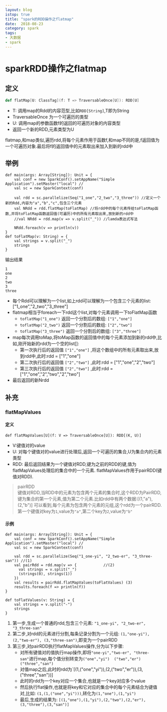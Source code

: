 ```yaml
---
layout: blog
istop: true
title: "spark的RDD操作之flatmap"
date:  2018-08-23
category: spark
tags:
- 大数据
- spark
---
```

# sparkRDD操作之flatmap
## 定义
```scala
def flatMap[U: ClassTag](f: T => TraversableOnce[U]): RDD[U]
```
* T: 调用map的Rdd的内容范型,比如`RDD[String]`,T即为String
* TraversableOnce 为一个可遍历的类型
* U: 调用map的参数函数f的返回的可遍历对象的内容类型
* 返回一个新的RDD,元素类型为U

flatmap,和map类似,遍历rdd,将每个元素作用于函数f,和map不同的是,f返回值为一个可遍历对象.最后将f的返回值中的元素取出来加入到新的rdd中


## 举例
```
def main(args: Array[String]): Unit = {
    val conf = new SparkConf().setAppName("Simple Application").setMaster("local") //
    val sc = new SparkContext(conf)

    val rdd = sc.parallelize(Seq("1_one","2_two","3_three")) //定义一个新的Rdd,内容为"a","b","c",包含三个元素
    val NRdd = rdd.flatMap(toFlatMap) //将rdd中的每个元素传给toFlatMap函数,并将toFlatMap函数返回值(可遍历)中的所有元素取出来,放到新的rdd中
    //val NRdd = rdd.map(v => v.split("_")) //lamda表达式写法

    NRdd.foreach(v => println(v))
}
def toFlatMap(v: String) = {
    val strings = v.split("_")
    strings
}
```
输出结果
```
1
one
2
two
3
three
```
* 每个Rdd可以理解为一个list,如上rdd可以理解为一个包含三个元素的list: ["1_one","2_two","3_three"]
* flatmap相当于foreach一下rdd这个list,对每个元素调用一下toFlatMap函数
    - `toflatMap("1_one")` 返回一个分割后的数组: `["1","one"]`
    - `toflatMap("2_two")` 返回一个分割后的数组: `["2","two"]`
    - `toflatMap("3_three")` 返回一个分割后的数组: `["3","three"]`
* map每次调用toMap,将toMap函数的返回值中的每个元素添加到新的rdd中,比如,刚开始新的rdd为一个空的list[]:
    - 第一次执行后的返回值 `["1","one"]` ,将这个数组中的所有元素取出来,放到rdd中,此时:rdd = ["1","one"]
    - 第二次执行后的返回值 `["2","two"]` ,此时:rdd = ["1","one","2","two"]
    - 第三次执行后的返回值 `["2","two"]` ,此时:rdd = ["1","one","2","two","2","two"]
* 最后返回的新Nrdd
## 补充
### flatMapValues
#### 定义
```
def flatMapValues[U](f: V => TraversableOnce[U]): RDD[(K, U)]
```
* V:键值对的value
* U: 对每个键值对的value进行处理后,返回一个可遍历的集合,U为集合内的元素类型
* RDD: 最后返回结果为一个键值对RDD,键为之前的RDD的键,值为flatMapValues处理后的集合中的一个元素.
flatMapValues作用于pairRDD(键值对RDD).
> pairRDD  
键值对RDD,当RDD中的元素为包含两个元素的集合时,这个RDD为PairRDD,键为集合的第一个元素,值为第二个元素.比如rdd中有两个数据:[(1,"a"),(2,"b")]
可以看到,每个元素为包含两个元素的元组,这个rdd为一个pairRDD.第一个键值对key为`1`,value为`"a"`,第二个key为`2`,value为`"b"`

#### 示例
```
def main(args: Array[String]): Unit = {
    val conf = new SparkConf().setAppName("Simple Application").setMaster("local") //
    val sc = new SparkContext(conf)

    val rdd = sc.parallelize(Seq("1_one-yi", "2_two-er", "3_three-san")) //(1)
    val pairRdd = rdd.map(v => {            //(2)
      val strings = v.split("_")
      (strings(0), strings(1))
    })
    val results = pairRdd.flatMapValues(toFlatValues) (3)
    results.foreach(f => println(f))
}

def toFlatValues(v: String) = {
    val strings = v.split("-")
    strings
}
```
1. 第一步,生成一个普通的rdd,包含三个元素: `"1_one-yi", "2_two-er", "3_three-san"`
2. 第二步,对rdd的元素进行分割,每条记录分割为一个元组: `(1,"one-yi"), (2,"two-er"), (3,"three-san")`,即变为一个pairRDD
3. 第三步,对pairRDD执行flatMapValues操作,分为以下步骤:
    - 对所有键值对的值执行map操作,即将`"one-yi","two-er", "three-san"`进行map,每个值分别转变为`("one","yi")  ("two","er") ("three","san")`
    - 对值map之后,此时的rdd为`[(1,("one","yi")),(2,("two","er")),(3,("three","san"))]
    - 此时的rdd为一个key对应一个集合,也就是一个key对应多个value
    - 然后执行flat操作,也就是将key和它对应的集合中的每个元素结合为键值对,比如: `(1,(1,("one","yi")))`,转化为`(1,"one"),(1,"yi")`
    - 最后,生成的结果为: `[(1,"one"),(1,"yi"),(2,"two"),(2,"er"),(3,"three"),(3,"san")]`
    